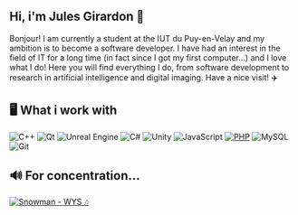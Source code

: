 ## Hi, i'm Jules Girardon 👀

Bonjour! I am currently a student at the IUT du Puy-en-Velay and my ambition is to become a software developer. I have had an interest in the field of IT for a long time (in fact since I got my first computer...) and I love what I do! Here you will find everything I do, from software development to research in artificial intelligence and digital imaging. Have a nice visit! ✈️

## 🖥️ What i work with
![C++](https://img.shields.io/badge/C++-00599C?style=for-the-badge&logo=cplusplus&logoColor=white)
![Qt](https://img.shields.io/badge/Qt-41CD52?style=for-the-badge&logo=qt&logoColor=white)
![Unreal Engine](https://img.shields.io/badge/Unreal%20Engine-0E1128?style=for-the-badge&logo=unrealengine&logoColor=white)
![C#](https://img.shields.io/badge/C%23-239120?style=for-the-badge&logo=csharp&logoColor=white)
![Unity](https://img.shields.io/badge/Unity-000000?style=for-the-badge&logo=unity&logoColor=white)
![JavaScript](https://img.shields.io/badge/JavaScript-F7DF1E?style=for-the-badge&logo=javascript&logoColor=black)
[![PHP](https://img.shields.io/badge/PHP-777BB4?style=for-the-badge&logo=php&logoColor=white)](https://www.php.net/)
![MySQL](https://img.shields.io/badge/MySQL-4479A1?style=for-the-badge&logo=mysql&logoColor=white)
![Git](https://img.shields.io/badge/Git-F05032?style=for-the-badge&logo=git&logoColor=white)

## 🔊 For concentration...
[![Snowman - WYS 🎶](https://i.scdn.co/image/your-specific-album-image)](https://open.spotify.com/intl-fr/track/5oKzIi5OFGRD8f2oGaHLtj?si=39bf30b15be44701)
